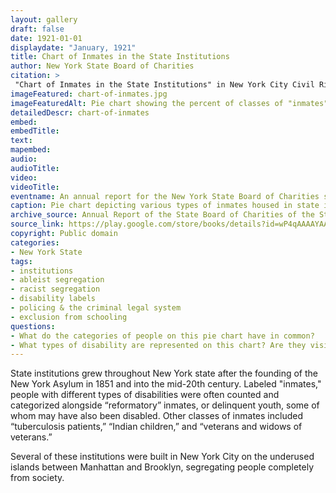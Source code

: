 ```yaml
--- 
layout: gallery
draft: false
date: 1921-01-01
displaydate: "January, 1921"
title: Chart of Inmates in the State Institutions
author: New York State Board of Charities
citation: >
 "Chart of Inmates in the State Institutions" in New York City Civil Rights History Project, Accessed: [Month Day, Year], https://nyccivilrightshistory.org/gallery/chart-of-inmates.
imageFeatured: chart-of-inmates.jpg
imageFeaturedAlt: Pie chart showing the percent of classes of "inmates" at state institutions 
detailedDescr: chart-of-inmates
embed: 
embedTitle: 
text: 
mapembed: 
audio: 
audioTitle: 
video: 
videoTitle: 
eventname: An annual report for the New York State Board of Charities shows the number of “inmates” that lived in state institutions like reformatories and state schools.
caption: Pie chart depicting various types of inmates housed in state institutions
archive_source: Annual Report of the State Board of Charities of the State of New York, 1921, page 35, via Google Books.
source_link: https://play.google.com/store/books/details?id=wP4qAAAAYAAJ&rdid=book-wP4qAAAAYAAJ&rdot=1
copyright: Public domain
categories: 
- New York State
tags: 
- institutions
- ableist segregation
- racist segregation
- disability labels
- policing & the criminal legal system
- exclusion from schooling
questions: 
- What do the categories of people on this pie chart have in common?
- What types of disability are represented on this chart? Are they visible or non-visible disabilities?
--- 
```


State institutions grew throughout New York state after the founding of the New York Asylum in 1851 and into the mid-20th century. Labeled "inmates," people with different types of disabilities were often counted and categorized alongside “reformatory” inmates, or delinquent youth, some of whom may have also been disabled. Other classes of inmates included “tuberculosis patients,” “Indian children,” and “veterans and widows of veterans.”

Several of these institutions were built in New York City on the underused islands between Manhattan and Brooklyn, segregating people completely from society.
